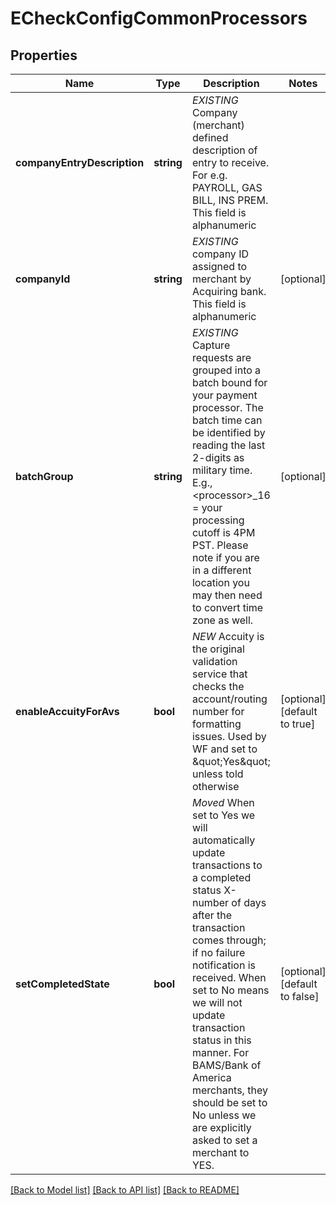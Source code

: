 # ECheckConfigCommonProcessors

## Properties
Name | Type | Description | Notes
------------ | ------------- | ------------- | -------------
**companyEntryDescription** | **string** | *EXISTING* Company (merchant) defined description of entry to receive.  For e.g. PAYROLL, GAS BILL, INS PREM. This field is alphanumeric | 
**companyId** | **string** | *EXISTING* company ID assigned to merchant by Acquiring bank. This field is alphanumeric | [optional] 
**batchGroup** | **string** | *EXISTING* Capture requests are grouped into a batch bound for your payment processor. The batch time can be identified by reading the last 2-digits as military time. E.g., &lt;processor&gt;_16 &#x3D; your processing cutoff is 4PM PST. Please note if you are in a different location you may then need to convert time zone as well. | [optional] 
**enableAccuityForAvs** | **bool** | *NEW* Accuity is the original validation service that checks the account/routing number for formatting issues. Used by WF and set to \&quot;Yes\&quot; unless told otherwise | [optional] [default to true]
**setCompletedState** | **bool** | *Moved* When set to Yes we will automatically update transactions to a completed status X-number of days after the transaction comes through; if no failure notification is received. When set to No means we will not update transaction status in this manner. For BAMS/Bank of America merchants, they should be set to No unless we are explicitly asked to set a merchant to YES. | [optional] [default to false]

[[Back to Model list]](../README.md#documentation-for-models) [[Back to API list]](../README.md#documentation-for-api-endpoints) [[Back to README]](../README.md)


